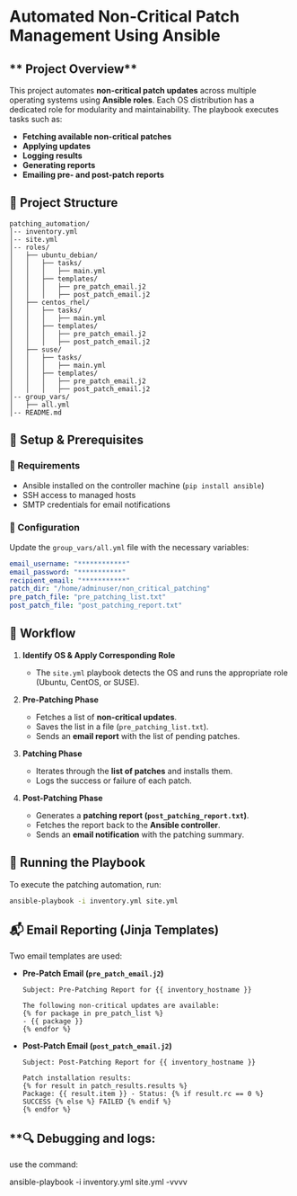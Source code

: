 # **Automated Non-Critical Patch Management Using Ansible**

## ** Project Overview**
This project automates **non-critical patch updates** across multiple operating systems using **Ansible roles**. Each OS distribution has a dedicated role for modularity and maintainability. The playbook executes tasks such as:
- **Fetching available non-critical patches**
- **Applying updates**
- **Logging results**
- **Generating reports**
- **Emailing pre- and post-patch reports**

## **📁 Project Structure**
```
patching_automation/
│-- inventory.yml         
│-- site.yml             
│-- roles/
│   ├── ubuntu_debian/    
│   │   ├── tasks/
│   │   │   ├── main.yml
│   │   ├── templates/
│   │   │   ├── pre_patch_email.j2
│   │   │   ├── post_patch_email.j2
│   ├── centos_rhel/     
│   │   ├── tasks/
│   │   │   ├── main.yml
│   │   ├── templates/
│   │   │   ├── pre_patch_email.j2
│   │   │   ├── post_patch_email.j2
│   ├── suse/             
│   │   ├── tasks/
│   │   │   ├── main.yml
│   │   ├── templates/
│   │   │   ├── pre_patch_email.j2
│   │   │   ├── post_patch_email.j2
│-- group_vars/
│   ├── all.yml          
│-- README.md            
```

## **🔧 Setup & Prerequisites**
### **🔹 Requirements**
- Ansible installed on the controller machine (`pip install ansible`)
- SSH access to managed hosts
- SMTP credentials for email notifications

### **🔹 Configuration**
Update the `group_vars/all.yml` file with the necessary variables:
```yaml
email_username: "************"
email_password: "***********"
recipient_email: "***********"
patch_dir: "/home/adminuser/non_critical_patching"
pre_patch_file: "pre_patching_list.txt"
post_patch_file: "post_patching_report.txt"
```

## **🚀 Workflow**
1. **Identify OS & Apply Corresponding Role**
   - The `site.yml` playbook detects the OS and runs the appropriate role (Ubuntu, CentOS, or SUSE).

2. **Pre-Patching Phase**
   - Fetches a list of **non-critical updates**.
   - Saves the list in a file (`pre_patching_list.txt`).
   - Sends an **email report** with the list of pending patches.

3. **Patching Phase**
   - Iterates through the **list of patches** and installs them.
   - Logs the success or failure of each patch.

4. **Post-Patching Phase**
   - Generates a **patching report (`post_patching_report.txt`)**.
   - Fetches the report back to the **Ansible controller**.
   - Sends an **email notification** with the patching summary.

## **🎯 Running the Playbook**
To execute the patching automation, run:
```bash
ansible-playbook -i inventory.yml site.yml
```

## **📬 Email Reporting (Jinja Templates)**
Two email templates are used:
- **Pre-Patch Email (`pre_patch_email.j2`)**
  ```
  Subject: Pre-Patching Report for {{ inventory_hostname }}

  The following non-critical updates are available:
  {% for package in pre_patch_list %}
  - {{ package }}
  {% endfor %}
  ```

- **Post-Patch Email (`post_patch_email.j2`)**
  ```
  Subject: Post-Patching Report for {{ inventory_hostname }}

  Patch installation results:
  {% for result in patch_results.results %}
  Package: {{ result.item }} - Status: {% if result.rc == 0 %} SUCCESS {% else %} FAILED {% endif %}
  {% endfor %}
  ```

## **🔍 Debugging and logs:
use the command:

  ansible-playbook -i inventory.yml site.yml -vvvv


